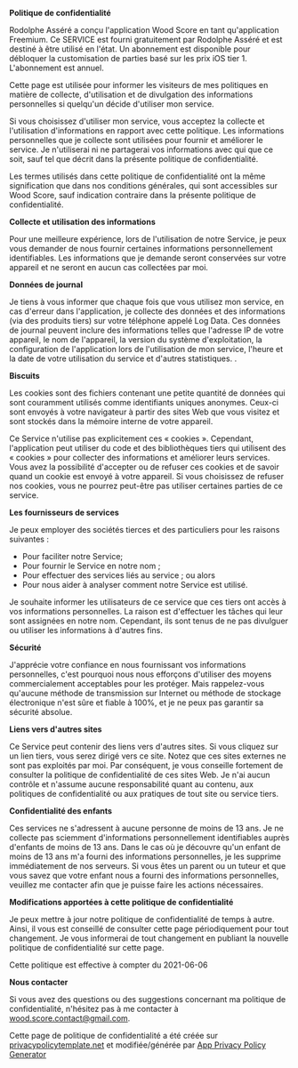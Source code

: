 **Politique de confidentialité**

Rodolphe Asséré a conçu l'application Wood Score en tant qu'application Freemium. Ce SERVICE est fourni gratuitement par Rodolphe Asséré et est destiné à être utilisé en l'état.
Un abonnement est disponible pour débloquer la customisation de parties basé sur les prix iOS tier 1. L'abonnement est annuel.

Cette page est utilisée pour informer les visiteurs de mes politiques en matière de collecte, d'utilisation et de divulgation des informations personnelles si quelqu'un décide d'utiliser mon service.

Si vous choisissez d'utiliser mon service, vous acceptez la collecte et l'utilisation d'informations en rapport avec cette politique. Les informations personnelles que je collecte sont utilisées pour fournir et améliorer le service. Je n'utiliserai ni ne partagerai vos informations avec qui que ce soit, sauf tel que décrit dans la présente politique de confidentialité.

Les termes utilisés dans cette politique de confidentialité ont la même signification que dans nos conditions générales, qui sont accessibles sur Wood Score, sauf indication contraire dans la présente politique de confidentialité.

**Collecte et utilisation des informations**

Pour une meilleure expérience, lors de l'utilisation de notre Service, je peux vous demander de nous fournir certaines informations personnellement identifiables. Les informations que je demande seront conservées sur votre appareil et ne seront en aucun cas collectées par moi.

**Données de journal**

Je tiens à vous informer que chaque fois que vous utilisez mon service, en cas d'erreur dans l'application, je collecte des données et des informations (via des produits tiers) sur votre téléphone appelé Log Data. Ces données de journal peuvent inclure des informations telles que l'adresse IP de votre appareil, le nom de l'appareil, la version du système d'exploitation, la configuration de l'application lors de l'utilisation de mon service, l'heure et la date de votre utilisation du service et d'autres statistiques. .

**Biscuits**

Les cookies sont des fichiers contenant une petite quantité de données qui sont couramment utilisés comme identifiants uniques anonymes. Ceux-ci sont envoyés à votre navigateur à partir des sites Web que vous visitez et sont stockés dans la mémoire interne de votre appareil.

Ce Service n'utilise pas explicitement ces « cookies ». Cependant, l'application peut utiliser du code et des bibliothèques tiers qui utilisent des « cookies » pour collecter des informations et améliorer leurs services. Vous avez la possibilité d'accepter ou de refuser ces cookies et de savoir quand un cookie est envoyé à votre appareil. Si vous choisissez de refuser nos cookies, vous ne pourrez peut-être pas utiliser certaines parties de ce service.

**Les fournisseurs de services**

Je peux employer des sociétés tierces et des particuliers pour les raisons suivantes :

* Pour faciliter notre Service;
* Pour fournir le Service en notre nom ;
* Pour effectuer des services liés au service ; ou alors
* Pour nous aider à analyser comment notre Service est utilisé.

Je souhaite informer les utilisateurs de ce service que ces tiers ont accès à vos informations personnelles. La raison est d'effectuer les tâches qui leur sont assignées en notre nom. Cependant, ils sont tenus de ne pas divulguer ou utiliser les informations à d'autres fins.

**Sécurité**

J'apprécie votre confiance en nous fournissant vos informations personnelles, c'est pourquoi nous nous efforçons d'utiliser des moyens commercialement acceptables pour les protéger. Mais rappelez-vous qu'aucune méthode de transmission sur Internet ou méthode de stockage électronique n'est sûre et fiable à 100%, et je ne peux pas garantir sa sécurité absolue.

**Liens vers d'autres sites**

Ce Service peut contenir des liens vers d'autres sites. Si vous cliquez sur un lien tiers, vous serez dirigé vers ce site. Notez que ces sites externes ne sont pas exploités par moi. Par conséquent, je vous conseille fortement de consulter la politique de confidentialité de ces sites Web. Je n'ai aucun contrôle et n'assume aucune responsabilité quant au contenu, aux politiques de confidentialité ou aux pratiques de tout site ou service tiers.

**Confidentialité des enfants**

Ces services ne s'adressent à aucune personne de moins de 13 ans. Je ne collecte pas sciemment d'informations personnellement identifiables auprès d'enfants de moins de 13 ans. Dans le cas où je découvre qu'un enfant de moins de 13 ans m'a fourni des informations personnelles, je les supprime immédiatement de nos serveurs. Si vous êtes un parent ou un tuteur et que vous savez que votre enfant nous a fourni des informations personnelles, veuillez me contacter afin que je puisse faire les actions nécessaires.

**Modifications apportées à cette politique de confidentialité**

Je peux mettre à jour notre politique de confidentialité de temps à autre. Ainsi, il vous est conseillé de consulter cette page périodiquement pour tout changement. Je vous informerai de tout changement en publiant la nouvelle politique de confidentialité sur cette page.

Cette politique est effective à compter du 2021-06-06

**Nous contacter**

Si vous avez des questions ou des suggestions concernant ma politique de confidentialité, n'hésitez pas à me contacter à wood.score.contact@gmail.com.

Cette page de politique de confidentialité a été créée sur [privacypolicytemplate.net](https://privacypolicytemplate.net) et modifiée/générée par [App Privacy Policy Generator](https://app-privacy-policy-generator.nisrulz.com/)
